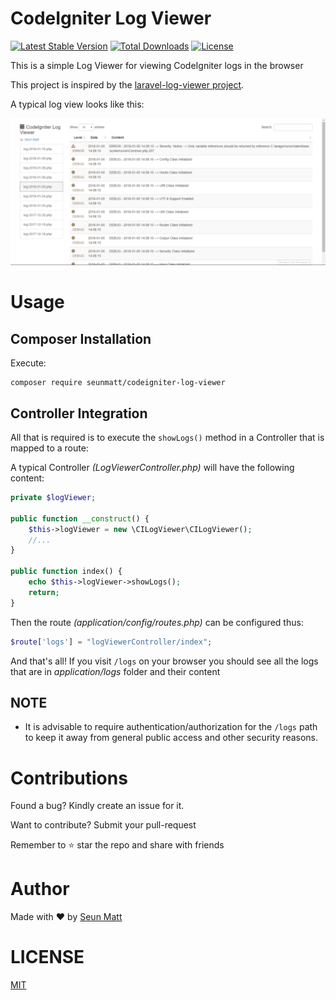 CodeIgniter Log Viewer
=======================

[![Latest Stable Version](https://poser.pugx.org/seunmatt/codeigniter-log-viewer/v/stable)](https://packagist.org/packages/seunmatt/codeigniter-log-viewer) [![Total Downloads](https://poser.pugx.org/seunmatt/codeigniter-log-viewer/downloads)](https://packagist.org/packages/seunmatt/codeigniter-log-viewer) [![License](https://poser.pugx.org/seunmatt/codeigniter-log-viewer/license)](https://packagist.org/packages/seunmatt/codeigniter-log-viewer) 

This is a simple Log Viewer for viewing CodeIgniter logs in the browser

This project is inspired by the [laravel-log-viewer project](https://github.com/rap2hpoutre/laravel-log-viewer).

A typical log view looks like this:

![sample.png](sample.png)

Usage
=====

Composer Installation
---------------------
Execute:

```
composer require seunmatt/codeigniter-log-viewer
```

Controller Integration
----------------------


All that is required is to execute the `showLogs()` method in a Controller that is mapped to a route:

A typical Controller *(LogViewerController.php)* will have the following content:

```php
private $logViewer;

public function __construct() {
    $this->logViewer = new \CILogViewer\CILogViewer();
    //...
}

public function index() {
    echo $this->logViewer->showLogs();
    return;
}
```

Then the route *(application/config/routes.php)* can be configured thus:

```php
$route['logs'] = "logViewerController/index";
```

And that's all! If you visit `/logs` on your browser 
you should see all the logs that are in *application/logs* folder and their content

NOTE
----
-  It is advisable to require authentication/authorization for the `/logs` path to keep it away from general public access 
and other security reasons.

Contributions
=============
Found a bug? Kindly create an issue for it. 

Want to contribute? Submit your pull-request

Remember to :star: star the repo and share with friends

Author
======
Made with :heart: by [Seun Matt](https://www.linkedin.com/in/seun-matt-06351955)

LICENSE
=======
[MIT](LICENSE)